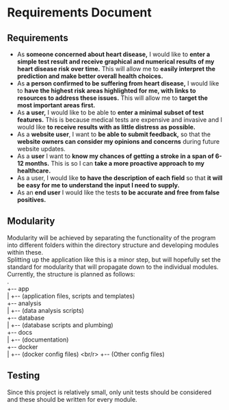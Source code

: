 # Requirements Document
## Requirements
* As **someone concerned about heart disease,** I would like to **enter a simple test result and receive graphical and numerical results of my heart disease risk over time.** This will allow me to **easily interpret the prediction and make better overall health choices.** 
* As **a person confirmed to be suffering from heart disease,** I would like to **have the highest risk areas highlighted for me, with links to resources to address these issues.** This will allow me to **target the most important areas first.**
* As **a user,** I would like to be able to **enter a minimal subset of test features.** This is because medical tests are expensive and invasive and I would like **to receive results with as little distress as possible.**
* As a **website user**, I want to **be able to submit feedback,** so that the **website owners can consider my opinions and concerns** during future website updates.
* As a **user** I want to **know my chances of getting a stroke in a span of 6-12 months.** This is so I can **take a more proactive approach to my healthcare.**
* As a user, I would like **to have the description of each field** so that **it will be easy for me to understand the input I need to supply.**
* As an **end user** I would like the tests **to be accurate and free from false positives.**
## Modularity
Modularity will be achieved by separating the functionality of the program into different folders within the directory structure and developing modules within these.  
Splitting up the application like this is a minor step, but will hopefully set the standard for modularity that will propagate down to the individual modules.  
Currently, the structure is planned as follows:  
. <br/>
+-- app <br/>
|   +-- (application files, scripts and templates) <br/>
+-- analysis <br/>
|	+-- (data analysis scripts) <br/>
+-- database <br/>
|	+-- (database scripts and plumbing) <br/>
+-- docs <br/>
|	+-- (documentation) <br/>
+-- docker <br/>
|	+-- (docker config files) <br/r>
+-- (Other config files) <br/>

## Testing
Since this project is relatively small, only unit tests should be considered and these should be written for every module.
